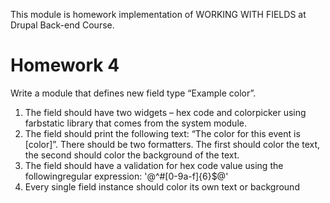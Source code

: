 This module is homework implementation of WORKING WITH FIELDS at Drupal Back-end Course.

# Homework 4
Write a module that defines new field type “Example color”.

1. The field should have two widgets – hex code and colorpicker using farbstatic library that comes from the system module.
2. The field should print the following text: “The color for this event is [color]”. There should be two formatters. The first should color the text, the second should color the background of the text.
3. The field should have a validation for hex code value using the followingregular expression: '@^#[0-9a-f]{6}$@'
4. Every single field instance should color its own text or background
